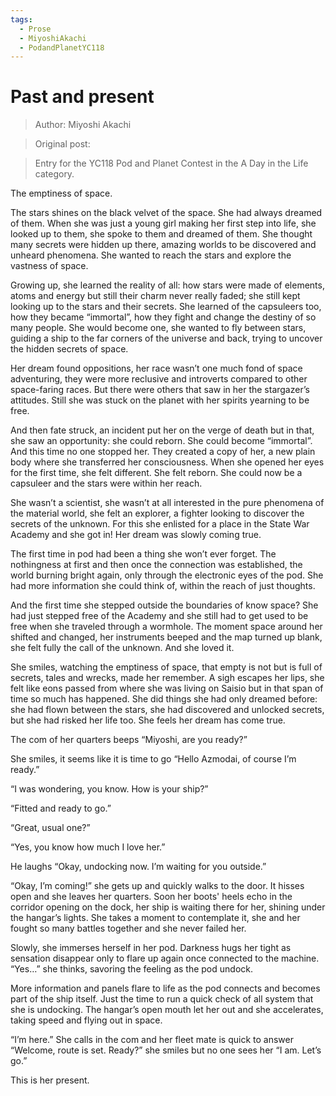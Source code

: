 ```yaml
---
tags:
  - Prose
  - MiyoshiAkachi
  - PodandPlanetYC118
---
```


# Past and present

> Author: Miyoshi Akachi

> Original post:

> Entry for the YC118 Pod and Planet Contest in the A Day in the Life category.


The emptiness of space.

The stars shines on the black velvet of the space. She had always dreamed of them. When she was just a young girl making her first step into life, she looked up to them, she spoke to them and dreamed of them. She thought many secrets were hidden up there, amazing worlds to be discovered and unheard phenomena. She wanted to reach the stars and explore the vastness of space.

Growing up, she learned the reality of all: how stars were made of elements, atoms and energy but still their charm never really faded; she still kept looking up to the stars and their secrets. She learned of the capsuleers too, how they became “immortal”, how they fight and change the destiny of so many people. She would become one, she wanted to fly between stars, guiding a ship to the far corners of the universe and back, trying to uncover the hidden secrets of space.

Her dream found oppositions, her race wasn’t one much fond of space adventuring, they were more reclusive and introverts compared to other space-faring races. But there were others that saw in her the stargazer’s attitudes. Still she was stuck on the planet with her spirits yearning to be free.

And then fate struck, an incident put her on the verge of death but in that, she saw an opportunity: she could reborn. She could become “immortal”. And this time no one stopped her. They created a copy of her, a new plain body where she transferred her consciousness. When she opened her eyes for the first time, she felt different. She felt reborn. She could now be a capsuleer and the stars were within her reach.

She wasn’t a scientist, she wasn’t at all interested in the pure phenomena of the material world, she felt an explorer, a fighter looking to discover the secrets of the unknown. For this she enlisted for a place in the State War Academy and she got in! Her dream was slowly coming true.

The first time in pod had been a thing she won’t ever forget. The nothingness at first and then once the connection was established, the world burning bright again, only through the electronic eyes of the pod. She had more information she could think of, within the reach of just thoughts.

And the first time she stepped outside the boundaries of know space? She had just stepped free of the Academy and she still had to get used to be free when she traveled through a wormhole. The moment space around her shifted and changed, her instruments beeped and the map turned up blank, she felt fully the call of the unknown. And she loved it.


She smiles, watching the emptiness of space, that empty is not but is full of secrets, tales and wrecks, made her remember. A sigh escapes her lips, she felt like eons passed from where she was living on Saisio but in that span of time so much has happened. She did things she had only dreamed before: she had flown between the stars, she had discovered and unlocked secrets, but she had risked her life too. She feels her dream has come true.

The com of her quarters beeps “Miyoshi, are you ready?”

She smiles, it seems like it is time to go “Hello Azmodai, of course I’m ready.”

“I was wondering, you know. How is your ship?”

“Fitted and ready to go.”

“Great, usual one?”

“Yes, you know how much I love her.”

He laughs “Okay, undocking now. I’m waiting for you outside.”

“Okay, I’m coming!” she gets up and quickly walks to the door. It hisses open and she leaves her quarters. Soon her boots' heels echo in the corridor opening on the dock, her ship is waiting there for her, shining under the hangar’s lights. She takes a moment to contemplate it, she and her fought so many battles together and she never failed her.

Slowly, she immerses herself in her pod. Darkness hugs her tight as sensation disappear only to flare up again once connected to the machine. “Yes…” she thinks, savoring the feeling as the pod undock.

More information and panels flare to life as the pod connects and becomes part of the ship itself. Just the time to run a quick check of all system that she is undocking. The hangar’s open mouth let her out and she accelerates, taking speed and flying out in space.

“I’m here.” She calls in the com and her fleet mate is quick to answer “Welcome, route is set. Ready?” she smiles but no one sees her “I am. Let’s go.”

This is her present.